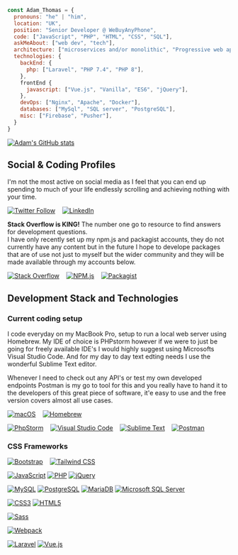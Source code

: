 ```javascript
const Adam_Thomas = {
  pronouns: "he" | "him",
  location: "UK",
  position: "Senior Developer @ WeBuyAnyPhone",
  code: ["JavaScript", "PHP", "HTML", "CSS", "SQL"],
  askMeAbout: ["web dev", "tech"],
  architecture: ["microservices and/or monolithic", "Progressive web applications" "Single page applications"], 
  technologies: {
    backEnd: {
      php: ["Laravel", "PHP 7.4", "PHP 8"],
    },
    frontEnd {
      javascript: ["Vue.js", "Vanilla", "ES6", "jQuery"],
    },
    devOps: ["Nginx", "Apache", "Docker"],
    databases: ["MySql", "SQL server", "PostgreSQL"],
    misc: ["Firebase", "Pusher"],
  }
}
```

[![Adam's GitHub stats](https://github-readme-stats.vercel.app/api?username=aptcreativedesign)](https://github.com/aptcreativedesign/aptcreativedesign)

## Social & Coding Profiles

I'm not the most active on social media as I feel that you can end up spending to much of your life endlessly scrolling and achieving nothing with your time.

[![Twitter Follow](https://img.shields.io/static/v1?message=Follow%20@aptcreatedesign&logo=Twitter&labelColor=1DA1F2&color=white&logoColor=white&label=%20&style=for-the-badge)](https://img.shields.io/twitter/follow/aptcreatedesign) &nbsp;&nbsp; [![LinkedIn](https://img.shields.io/static/v1?message=LinkedIn%20@adampthomas&logo=LinkedIn&labelColor=0A66C2&color=white&logoColor=white&label=%20&style=for-the-badge)](https://www.linkedin.com/in/adampthomas/)

<b>Stack Overflow is KING!</b> The number one go to resource to find answers for development questions.<br>
I have only recently set up my npm.js and packagist accounts, they do not currently have any content but in the future I hope to develope packages that are of use not just to myself but the wider community and they will be made available through my accounts below.

[![Stack Overflow](https://img.shields.io/static/v1?message=Stack%20Overflow%20-%2000_adam&logo=Stack%20Overflow&labelColor=F58025&color=white&logoColor=white&label=%20&style=for-the-badge)](https://stackoverflow.com/users/9951404/00-adam) &nbsp;&nbsp; [![NPM.js](https://img.shields.io/static/v1?message=Npm%20-%20aptcd&logo=npm&labelColor=CB3837&color=white&logoColor=white&label=%20&style=for-the-badge)](https://www.npmjs.com/~aptcd) &nbsp;&nbsp; [![Packagist](https://img.shields.io/static/v1?message=Packagist%20-%20aptcreativedesign&logo=Packagist&labelColor=F28D1A&color=white&&logoColor=white&label=%20&style=for-the-badge)](https://packagist.org/users/aptcreativedesign/packages/)

## Development Stack and Technologies

### Current coding setup

I code everyday on my MacBook Pro, setup to run a local web server using Homebrew. My IDE of choice is PHPstorm however if we were to just be going for freely available IDE's I would highly suggest using Microsofts Visual Studio Code. And for my day to day text edting needs I use the wonderful Sublime Text editor.

Whenever I need to check out any API's or test my own developed endpoints Postman is my go to tool for this and you really have to hand it to the developers of this great piece of software, it'e easy to use and the free version covers almost all use cases.

[![macOS](https://img.shields.io/static/v1?message=macOS&logo=macOS&labelColor=000000&color=white&logoColor=white&label=%20&style=for-the-badge)](https://laravel.com/) &nbsp;&nbsp; [![Homebrew](https://img.shields.io/static/v1?message=Homebrew&logo=Homebrew&labelColor=FBB040&color=white&logoColor=white&label=%20&style=for-the-badge)](https://laravel.com/)

[![PhpStorm](https://img.shields.io/static/v1?message=PhpStorm&logo=PhpStorm&labelColor=b744f0&color=white&logoColor=white&label=%20&style=for-the-badge)](https://laravel.com/) &nbsp;&nbsp; [![Visual Studio Code](https://img.shields.io/static/v1?message=Visual%20Studio%20Code&logo=Visual%20Studio%20Code&labelColor=007ACC&color=white&logoColor=white&label=%20&style=for-the-badge)](https://laravel.com/) &nbsp;&nbsp; [![Sublime Text](https://img.shields.io/static/v1?message=Sublime%20Text&logo=Sublime%20Text&labelColor=FF9800&color=white&logoColor=white&label=%20&style=for-the-badge)](https://laravel.com/) &nbsp;&nbsp; [![Postman](https://img.shields.io/static/v1?message=Postman&logo=Postman&labelColor=FF6C37&color=white&logoColor=white&label=%20&style=for-the-badge)](https://laravel.com/)



### CSS Frameworks

[![Bootstrap](https://img.shields.io/static/v1?message=Bootstrap&logo=Bootstrap&labelColor=7952B3&color=white&logoColor=white&label=%20&style=for-the-badge)](https://laravel.com/) &nbsp;&nbsp; [![Tailwind CSS](https://img.shields.io/static/v1?message=Tailwind%20CSS&logo=tailwindcss&labelColor=06B6D4&color=white&logoColor=white&label=%20&style=for-the-badge)](https://laravel.com/)

[![JavaScript](https://img.shields.io/static/v1?message=JavaScript&logo=JavaScript&labelColor=F7DF1E&color=white&logoColor=white&label=%20&style=for-the-badge)](https://laravel.com/)
[![PHP](https://img.shields.io/static/v1?message=PHP&logo=PHP&labelColor=777BB4&color=white&logoColor=white&label=%20&style=for-the-badge)](https://laravel.com/)
[![jQuery](https://img.shields.io/static/v1?message=jQuery&logo=jQuery&labelColor=0769AD&color=white&logoColor=white&label=%20&style=for-the-badge)](https://laravel.com/)



[![MySQL](https://img.shields.io/static/v1?message=MySQL&logo=MySQL&labelColor=4479A1&color=white&logoColor=white&label=%20&style=for-the-badge)](https://laravel.com/)
[![PostgreSQL](https://img.shields.io/static/v1?message=PostgreSQL&logo=PostgreSQL&labelColor=4169E1&color=white&logoColor=white&label=%20&style=for-the-badge)](https://laravel.com/)
[![MariaDB](https://img.shields.io/static/v1?message=MariaDB&logo=MariaDB&labelColor=003545&color=white&logoColor=white&label=%20&style=for-the-badge)](https://laravel.com/)
[![Microsoft SQL Server](https://img.shields.io/static/v1?message=Microsoft%20SQL%20Server&logo=microsoftsqlserver&labelColor=CC2927&color=white&logoColor=white&label=%20&style=for-the-badge)](https://laravel.com/)



[![CSS3](https://img.shields.io/static/v1?message=CSS3&logo=CSS3&labelColor=1572B6&color=white&logoColor=white&label=%20&style=for-the-badge)](https://laravel.com/)
[![HTML5](https://img.shields.io/static/v1?message=HTML5&logo=HTML5&labelColor=E34F26&color=white&logoColor=white&label=%20&style=for-the-badge)](https://laravel.com/)







[![Sass](https://img.shields.io/static/v1?message=Sass&logo=Sass&labelColor=CC6699&color=white&logoColor=white&label=%20&style=for-the-badge)](https://laravel.com/)


[![Webpack](https://img.shields.io/static/v1?message=Webpack&logo=Webpack&labelColor=8DD6F9&color=white&logoColor=white&label=%20&style=for-the-badge)](https://laravel.com/)


[![Laravel](https://img.shields.io/static/v1?message=Laravel&logo=laravel&labelColor=FF2D20&color=white&logoColor=white&label=%20&style=for-the-badge)](https://laravel.com/)
[![Vue.js](https://img.shields.io/static/v1?message=Vue.js&logo=Vue.js&labelColor=4FC08D&color=white&logoColor=white&label=%20&style=for-the-badge)](https://laravel.com/)


